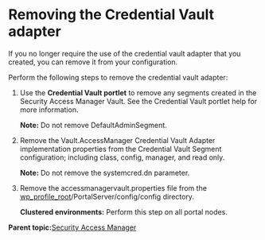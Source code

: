 # Removing the Credential Vault adapter 

If you no longer require the use of the credential vault adapter that you created, you can remove it from your configuration.

Perform the following steps to remove the credential vault adapter:

1.  Use the **Credential Vault portlet** to remove any segments created in the Security Access Manager Vault. See the Credential Vault portlet help for more information.

    **Note:** Do not remove DefaultAdminSegment.

2.  Remove the Vault.AccessManager Credential Vault Adapter implementation properties from the Credential Vault Segment configuration; including class, config, manager, and read only.

    **Note:** Do not remove the systemcred.dn parameter.

3.  Remove the accessmanagervault.properties file from the [wp\_profile\_root](../reference/wpsdirstr.md#wp_profile_root)/PortalServer/config/config directory.

    **Clustered environments:** Perform this step on all portal nodes.


**Parent topic:**[Security Access Manager](../security/conf_tam.md)

